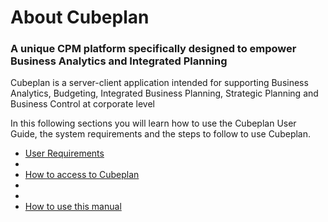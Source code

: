 # About Cubeplan
### A unique CPM platform specifically designed to empower Business Analytics and Integrated Planning
Cubeplan is a server-client application intended for supporting Business Analytics, Budgeting, Integrated Business Planning, Strategic Planning and Business Control at corporate level

In this following sections you will learn how to use the Cubeplan User Guide, the system requirements and the steps to follow to use Cubeplan.
-   [User Requirements ](/Cubeplan/User%20Requirements/)
- 
-   [How to access to Cubeplan](Cubeplan/How%20to%20Access)
- 
-   
-   [How to use this manual](http://www.cubeplat.com:8081/wiki/knowledge-base/about-cubeplan/#How_to_use_the_Knowledge_Base)

<!--stackedit_data:
eyJoaXN0b3J5IjpbMjQ2MzY4MDQ3LDIyOTQyMjE4MSw3NTc5NT
cxNzAsNzQwMTUzODAsNTkxNjA3MzA3LC0xNzk0Mjg3NjE4XX0=

-->